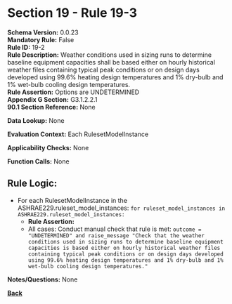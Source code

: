 # Section 19 - Rule 19-3     
**Schema Version:** 0.0.23  
**Mandatory Rule:** False    
**Rule ID:** 19-2     
**Rule Description:** Weather conditions used in sizing runs to determine baseline equipment capacities shall be based either on hourly historical weather files containing typical peak conditions or on design days developed using 99.6% heating design temperatures and 1% dry-bulb and 1% wet-bulb cooling design temperatures.    
**Rule Assertion:** Options are UNDETERMINED     
**Appendix G Section:** G3.1.2.2.1      
**90.1 Section Reference:** None  

**Data Lookup:** None  

**Evaluation Context:** Each RulesetModelInstance  

**Applicability Checks:** None  

**Function Calls:**  None

## Rule Logic:   
- For each RulesetModelInstance in the ASHRAE229.ruleset_model_instances: `for ruleset_model_instances in ASHRAE229.ruleset_model_instances:` 
    - **Rule Assertion:** 
    - All cases: Conduct manual check that rule is met:  `outcome = "UNDETERMINED" and raise_message "Check that the weather conditions used in sizing runs to determine baseline equipment capacities is based either on hourly historical weather files containing typical peak conditions or on design days developed using 99.6% heating design temperatures and 1% dry-bulb and 1% wet-bulb cooling design temperatures."      `  


**Notes/Questions:**  None

**[Back](_toc.md)**